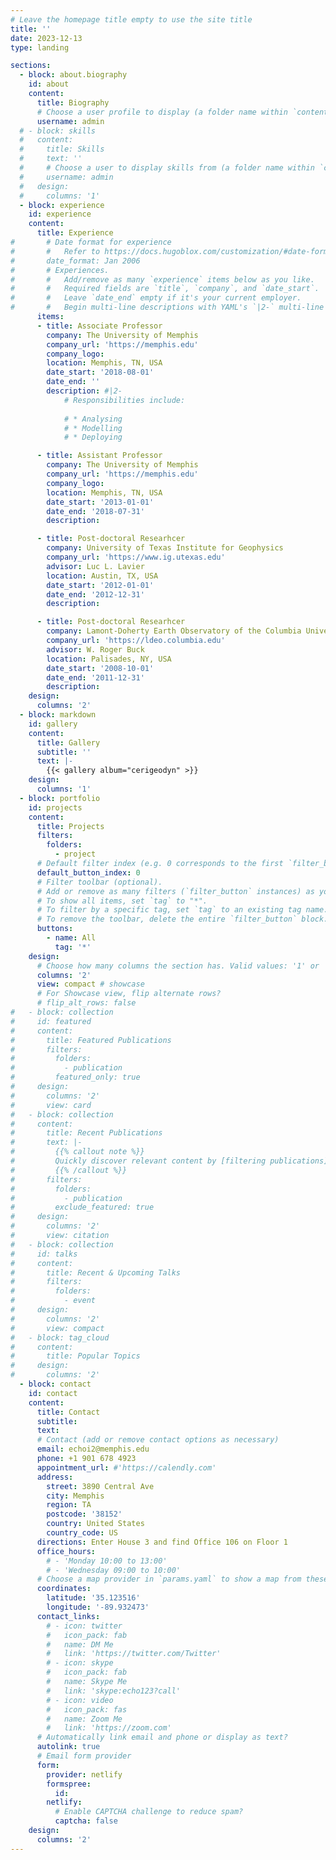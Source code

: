 ```yaml
---
# Leave the homepage title empty to use the site title
title: ''
date: 2023-12-13
type: landing

sections:
  - block: about.biography
    id: about
    content:
      title: Biography
      # Choose a user profile to display (a folder name within `content/authors/`)
      username: admin
  # - block: skills
  #   content:
  #     title: Skills
  #     text: ''
  #     # Choose a user to display skills from (a folder name within `content/authors/`)
  #     username: admin
  #   design:
  #     columns: '1'
  - block: experience
    id: experience
    content:
      title: Experience
#       # Date format for experience
#       #   Refer to https://docs.hugoblox.com/customization/#date-format
#       date_format: Jan 2006
#       # Experiences.
#       #   Add/remove as many `experience` items below as you like.
#       #   Required fields are `title`, `company`, and `date_start`.
#       #   Leave `date_end` empty if it's your current employer.
#       #   Begin multi-line descriptions with YAML's `|2-` multi-line prefix.
      items:
      - title: Associate Professor
        company: The University of Memphis
        company_url: 'https://memphis.edu'
        company_logo: 
        location: Memphis, TN, USA
        date_start: '2018-08-01'
        date_end: ''
        description: #|2-
            # Responsibilities include:
            
            # * Analysing
            # * Modelling
            # * Deploying

      - title: Assistant Professor
        company: The University of Memphis
        company_url: 'https://memphis.edu'
        company_logo: 
        location: Memphis, TN, USA
        date_start: '2013-01-01'
        date_end: '2018-07-31'
        description: 

      - title: Post-doctoral Researhcer
        company: University of Texas Institute for Geophysics
        company_url: 'https://www.ig.utexas.edu'
        advisor: Luc L. Lavier
        location: Austin, TX, USA
        date_start: '2012-01-01'
        date_end: '2012-12-31'
        description: 

      - title: Post-doctoral Researhcer
        company: Lamont-Doherty Earth Observatory of the Columbia University
        company_url: 'https://ldeo.columbia.edu'
        advisor: W. Roger Buck
        location: Palisades, NY, USA
        date_start: '2008-10-01'
        date_end: '2011-12-31'
        description: 
    design:
      columns: '2'
  - block: markdown
    id: gallery
    content:
      title: Gallery
      subtitle: ''
      text: |-
        {{< gallery album="cerigeodyn" >}}
    design:
      columns: '1'
  - block: portfolio
    id: projects
    content:
      title: Projects
      filters:
        folders:
          - project
      # Default filter index (e.g. 0 corresponds to the first `filter_button` instance below).
      default_button_index: 0
      # Filter toolbar (optional).
      # Add or remove as many filters (`filter_button` instances) as you like.
      # To show all items, set `tag` to "*".
      # To filter by a specific tag, set `tag` to an existing tag name.
      # To remove the toolbar, delete the entire `filter_button` block.
      buttons:
        - name: All
          tag: '*'
    design:
      # Choose how many columns the section has. Valid values: '1' or '2'.
      columns: '2'
      view: compact # showcase
      # For Showcase view, flip alternate rows?
      # flip_alt_rows: false      
#   - block: collection
#     id: featured
#     content:
#       title: Featured Publications
#       filters:
#         folders:
#           - publication
#         featured_only: true
#     design:
#       columns: '2'
#       view: card
#   - block: collection
#     content:
#       title: Recent Publications
#       text: |-
#         {{% callout note %}}
#         Quickly discover relevant content by [filtering publications](./publication/).
#         {{% /callout %}}
#       filters:
#         folders:
#           - publication
#         exclude_featured: true
#     design:
#       columns: '2'
#       view: citation
#   - block: collection
#     id: talks
#     content:
#       title: Recent & Upcoming Talks
#       filters:
#         folders:
#           - event
#     design:
#       columns: '2'
#       view: compact
#   - block: tag_cloud
#     content:
#       title: Popular Topics
#     design:
#       columns: '2'
  - block: contact
    id: contact
    content:
      title: Contact
      subtitle:
      text:
      # Contact (add or remove contact options as necessary)
      email: echoi2@memphis.edu
      phone: +1 901 678 4923
      appointment_url: #'https://calendly.com'
      address:
        street: 3890 Central Ave
        city: Memphis
        region: TA
        postcode: '38152'
        country: United States
        country_code: US
      directions: Enter House 3 and find Office 106 on Floor 1
      office_hours:
        # - 'Monday 10:00 to 13:00'
        # - 'Wednesday 09:00 to 10:00'
      # Choose a map provider in `params.yaml` to show a map from these coordinates
      coordinates:
        latitude: '35.123516'
        longitude: '-89.932473'  
      contact_links:
        # - icon: twitter
        #   icon_pack: fab
        #   name: DM Me
        #   link: 'https://twitter.com/Twitter'
        # - icon: skype
        #   icon_pack: fab
        #   name: Skype Me
        #   link: 'skype:echo123?call'
        # - icon: video
        #   icon_pack: fas
        #   name: Zoom Me
        #   link: 'https://zoom.com'
      # Automatically link email and phone or display as text?
      autolink: true
      # Email form provider
      form:
        provider: netlify
        formspree:
          id:
        netlify:
          # Enable CAPTCHA challenge to reduce spam?
          captcha: false
    design:
      columns: '2'
---
```

